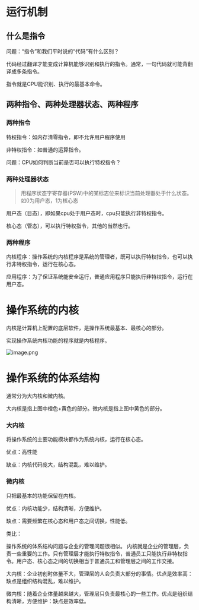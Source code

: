 #  运行机制

##  什么是指令

问题：“指令”和我们平时说的“代码”有什么区别？

代码经过翻译才能变成计算机能够识别和执行的指令。通常，一句代码就可能背翻译成多条指令。

指令就是CPU能识别、执行的最基本命令。

##  两种指令、两种处理器状态、两种程序

###  两种指令

特权指令：如内存清零指令，即不允许用户程序使用

非特权指令：如普通的运算指令。

问题：CPU如何判断当前是否可以执行特权指令？

###  两种处理器状态

> 用程序状态字寄存器(PSW)中的某标志位来标识当前处理器处于什么状态。如0为用户态，1为核心态

用户态（目态），即如果cpu处于用户态时，cpu只能执行非特权指令。

核心态（管态），可以执行特权指令，其他的当然也行。

###  两种程序

内核程序：操作系统的内核程序是系统的管理者，既可以执行特权指令，也可以执行非特权指令，运行在核心态。

应用程序：为了保证系统能安全运行，普通应用程序只能执行非特权指令，运行在用户态。

#   操作系统的内核

内核是计算机上配置的底层软件，是操作系统最基本、最核心的部分。

实现操作系统内核功能的程序就是内核程序。

![image.png](https://pic.rmb.bdstatic.com/bjh/d48053bccbf452cc5eea9e897165594e.jpeg)

# 操作系统的体系结构

通常分为大内核和微内核。

大内核是指上图中橙色+黄色的部分。微内核是指上图中黄色的部分。

###  大内核

将操作系统的主要功能模块都作为系统内核，运行在核心态。

优点：高性能

缺点：内核代码庞大，结构混乱，难以维护。

###  微内核

只把最基本的功能保留在内核。

优点：内核功能少，结构清晰，方便维护。

缺点：需要频繁在核心态和用户态之间切换，性能低。

类比：

操作系统的体系结构问题与企业的管理问题很相似。
内核就是企业的管理层，负责一些重要的工作。只有管理层才能执行特权指令，普通员工只能执行非特权指令。用户态、核心态之间的切换相当于普通员工和管理层之间的工作交接。

大内核：企业初创时体量不大，管理层的人会负责大部分的事情。优点是效率高：缺点是组织结构混乱，难以维护。

微内核：随着企业体量越来越大，管理层只负责最核心的一些工作。优点是组织结构清晰，方便维护：缺点是效率低。
